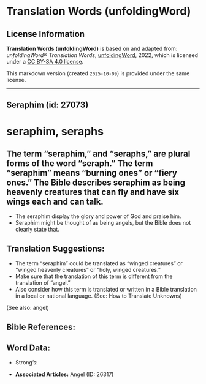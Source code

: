 # Translation Words (unfoldingWord)

## License Information

**Translation Words (unfoldingWord)** is based on and adapted from: _unfoldingWord® Translation Words_, [unfoldingWord](https://unfoldingword.org/utw), 2022, which is licensed under a [CC BY-SA 4.0 license](https://creativecommons.org/licenses/by-sa/4.0/legalcode.en).

This markdown version (created `2025-10-09`) is provided under the same license.



--------------------------------

## Seraphim (id: 27073)

seraphim, seraphs
=================

The term “seraphim,” and “seraphs,” are plural forms of the word “seraph.” The term “seraphim” means “burning ones” or “fiery ones.” The Bible describes seraphim as being heavenly creatures that can fly and have six wings each and can talk.
------------------------------------------------------------------------------------------------------------------------------------------------------------------------------------------------------------------------------------------------

* The seraphim display the glory and power of God and praise him.
* Seraphim might be thought of as being angels, but the Bible does not clearly state that.

Translation Suggestions:
------------------------

* The term “seraphim” could be translated as “winged creatures” or “winged heavenly creatures” or “holy, winged creatures.”
* Make sure that the translation of this term is different from the translation of “angel.”
* Also consider how this term is translated or written in a Bible translation in a local or national language. (See: How to Translate Unknowns)

(See also: angel)

Bible References:
-----------------

Word Data:
----------

* Strong’s:

* **Associated Articles:** Angel (ID: 26317)

